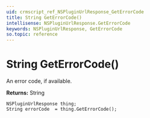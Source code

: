 ```yaml
---
uid: crmscript_ref_NSPluginUrlResponse_GetErrorCode
title: String GetErrorCode()
intellisense: NSPluginUrlResponse.GetErrorCode
keywords: NSPluginUrlResponse, GetErrorCode
so.topic: reference
---
```


# String GetErrorCode()

An error code, if available.

**Returns:** String

```crmscript
NSPluginUrlResponse thing;
String errorCode  = thing.GetErrorCode();
```

